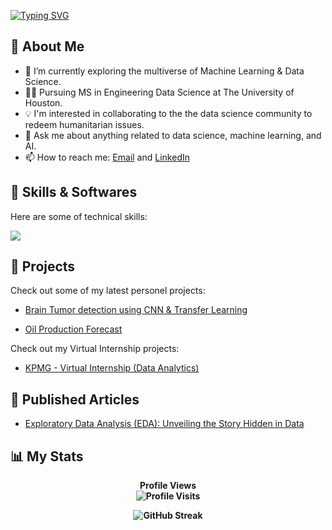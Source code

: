 [![Typing SVG](https://readme-typing-svg.demolab.com?font=Fira+Code&pause=1000&color=2ECC40&width=720&lines=%F0%9F%91%8B+%0A+Hey%2C+there%21%21+I'm+Manish+and+Welcome+to+my+Profile%21)](https://git.io/typing-svg)

## :dart:  About Me 

- 🔭 I’m currently exploring the multiverse of Machine Learning & Data Science.
- :man_student: Pursuing MS in Engineering Data Science at The University of Houston.
- :bulb: I'm interested in collaborating to the the data science community to redeem humanitarian issues.
- 💬 Ask me about anything related to data science, machine learning, and AI.
- 📫 How to reach me: [Email](mrawat@cougarnet.uh.edu) and [LinkedIn](https://www.linkedin.com/in/manishrawat07/)           
              
## :toolbox:  Skills & Softwares

Here are some of technical skills:

<p align="left">
  <a href="https://skillicons.dev">
    <img src="https://skillicons.dev/icons?i=py,r,mysql,aws,tensorflow,ai,pytorch,kubernetes,html,django,flask,stackoverflow,git" />
  </a>
</p>
              
## :briefcase:  Projects 

Check out some of my latest personel projects:
- [Brain Tumor detection using CNN & Transfer Learning](https://github.com/ManishRawat07/Brain-Tumor-detection-using-CNN-TL)

- [Oil Production Forecast](https://github.com/ManishRawat07/PETR6397-Final-Project-Oil-Production-Forecasting-using-Machine-Learning)


Check out my Virtual Internship projects:

- [KPMG - Virtual Internship (Data Analytics)](https://github.com/ManishRawat07/Virtual-Internships/tree/main/3.%20KPMG%20Virtual%20Internship%20-%20Data%20Analytics)

## :newspaper: Published Articles

- [Exploratory Data Analysis (EDA): Unveiling the Story Hidden in Data](https://www.linkedin.com/pulse/exploratory-data-analysis-eda-unveiling-story-hidden-manish-rawat%3FtrackingId=pZsc9rcaS1yfhb7NYtrFyw%253D%253D/?trackingId=pZsc9rcaS1yfhb7NYtrFyw%3D%3D)

## :bar_chart:  My Stats

<p align="center"> <b>Profile Views<b> 
  <br>
  <img src="https://profile-counter.glitch.me/{ManishRawat07}/count.svg" alt="Profile Visits" />
</p>

<p align="center">
    <img src="http://github-readme-streak-stats.herokuapp.com?user=ManishRawat07&theme=dark&background=000000" alt="GitHub Streak" />
</p>

<!--

<img src="https://github-readme-stats.vercel.app/api?username=ManishRawat07&show_icons=true&theme=tokyonight" align="left" height=160em>

  
 <img src="https://github-readme-stats.vercel.app/api/top-langs/?username=ManishRawat07&layout=compact&theme=dark" align="right" height=160em> 
 
 -->
  
  
  
